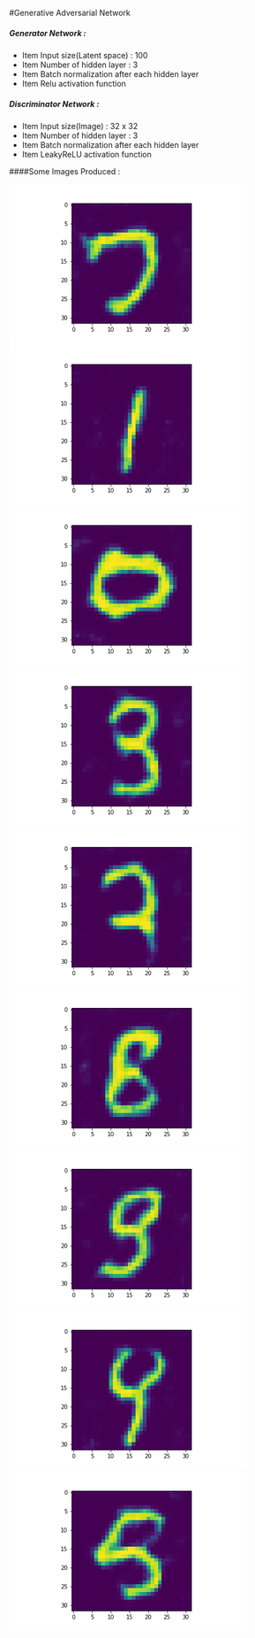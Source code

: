 #Generative Adversarial Network

##### Generator Network : 
* Item Input size(Latent space) : 100
* Item Number of hidden layer : 3
* Item Batch normalization after each hidden layer 
* Item Relu activation function

##### Discriminator Network : 
* Item Input size(Image) : 32 x 32 
* Item Number of hidden layer : 3
* Item Batch normalization after each hidden layer 
* Item LeakyReLU activation function

####Some Images Produced :

![GitHub Logo](https://github.com/karimkalimu/Machine_learning_Algorithms/blob/master/GAN_pytorch/Images/Image11.png)
![GitHub Logo](https://github.com/karimkalimu/Machine_learning_Algorithms/blob/master/GAN_pytorch/Images/one.png)
![GitHub Logo](https://github.com/karimkalimu/Machine_learning_Algorithms/blob/master/GAN_pytorch/Images/zero.png)
![GitHub Logo](https://github.com/karimkalimu/Machine_learning_Algorithms/blob/master/GAN_pytorch/Images/three.png)
![GitHub Logo](https://github.com/karimkalimu/Machine_learning_Algorithms/blob/master/GAN_pytorch/Images/two.png)
![GitHub Logo](https://github.com/karimkalimu/Machine_learning_Algorithms/blob/master/GAN_pytorch/Images/eight.png)
![GitHub Logo](https://github.com/karimkalimu/Machine_learning_Algorithms/blob/master/GAN_pytorch/Images/nine.png)
![GitHub Logo](https://github.com/karimkalimu/Machine_learning_Algorithms/blob/master/GAN_pytorch/Images/four.png)
![GitHub Logo](https://github.com/karimkalimu/Machine_learning_Algorithms/blob/master/GAN_pytorch/Images/five.png)

